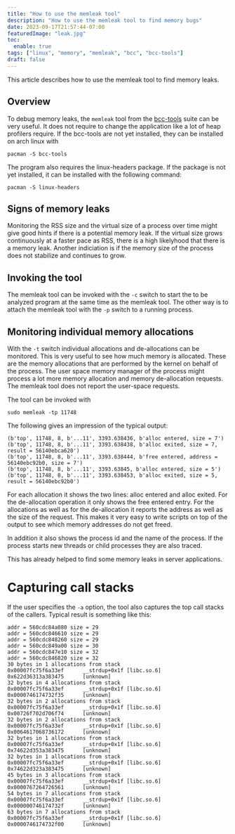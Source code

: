 ```yaml
---
title: "How to use the memleak tool"
description: "How to use the memleak tool to find memory bugs"
date: 2023-09-17T21:57:44-07:00
featuredImage: "leak.jpg"
toc:
  enable: true
tags: ["linux", "memory", "memleak", "bcc", "bcc-tools"]
draft: false
---
```


This article describes how to use the memleak tool to find memory leaks.
<!--more-->

## Overview
To debug memory leaks, the `memleak` tool from the [bcc-tools](https://github.com/iovisor/bcc)
suite can be very useful.
It does not require to change the application like a lot of heap profilers require.
If the bcc-tools are not yet installed, they can be installed on arch linux with

```shell
pacman -S bcc-tools
```

The program also requires the linux-headers package. If the package is not yet installed,
it can be installed with the following command:

```shell
pacman -S linux-headers
```
## Signs of memory leaks
Monitoring the RSS size and the virtual size of a process over time might give good hints
if there is a potential memory leak. If the virtual size grows continuously at a faster pace
as RSS, there is a high likelyhood that there is a memory leak. Another indiciation is if
the memory size of the process does not stabilize and continues to grow.

## Invoking the tool
The memleak tool can be invoked with the `-c` switch to start the to be analyzed program
at the same time as the memleak tool. The other way is to attach the memleak tool with
the `-p` switch to a running process.

## Monitoring individual memory allocations
With the `-t` switch individual allocations and de-allocations can be monitored. This is
very useful to see how much memory is allocated. These are the memory allocations that
are performed by the kernel on behalf of the process. The user space memory manager of
the process might process a lot more memory allocation and memory de-allocation requests.
The memleak tool does not report the user-space requests.

The tool can be invoked with

```shell
sudo memleak -tp 11748
```

The following gives an impression of the typical output:

```shell
(b'top', 11748, 8, b'...11', 3393.638436, b'alloc entered, size = 7')
(b'top', 11748, 8, b'...11', 3393.638438, b'alloc exited, size = 7, result = 56140ebca620')
(b'top', 11748, 8, b'...11', 3393.638444, b'free entered, address = 56140ebc92b0, size = 7')
(b'top', 11748, 8, b'...11', 3393.63845, b'alloc entered, size = 5')
(b'top', 11748, 8, b'...11', 3393.638453, b'alloc exited, size = 5, result = 56140ebc92b0')
```

For each allocation it shows the two lines: alloc entered and alloc exited. For the de-allocation
operation it only shows the free entered entry. For the allocations as well as for the de-allocation
it reports the address as well as the size of the request. This makes it very easy to write
scripts on top of the output to see which memory addresses do not get freed.

In addition it also shows the process id and the name of the process. If the process starts
new threads or child processes they are also traced.

This has already helped to find some memory leaks in server applications.

# Capturing call stacks

If the user specifies the `-a` option, the tool also captures the top call stacks of
the callers. Typical result is something like this:

```shell
addr = 560cdc84a080 size = 29
addr = 560cdc846610 size = 29
addr = 560cdc848260 size = 29
addr = 560cdc849a00 size = 30
addr = 560cdc847e10 size = 32
addr = 560cdc846820 size = 32
30 bytes in 1 allocations from stack
0x00007fc75f6a33ef      __strdup+0x1f [libc.so.6]
0x622d36313a383475      [unknown]
32 bytes in 4 allocations from stack
0x00007fc75f6a33ef      __strdup+0x1f [libc.so.6]
0x0000746174732f35      [unknown]
32 bytes in 2 allocations from stack
0x00007fc75f6a33ef      __strdup+0x1f [libc.so.6]
0x00726f702d706f74      [unknown]
32 bytes in 2 allocations from stack
0x00007fc75f6a33ef      __strdup+0x1f [libc.so.6]
0x0064617068736172      [unknown]
32 bytes in 1 allocations from stack
0x00007fc75f6a33ef      __strdup+0x1f [libc.so.6]
0x74622d353a383475      [unknown]
32 bytes in 1 allocations from stack
0x00007fc75f6a33ef      __strdup+0x1f [libc.so.6]
0x74622d323a383475      [unknown]
45 bytes in 3 allocations from stack
0x00007fc75f6a33ef      __strdup+0x1f [libc.so.6]
0x0000767264726561      [unknown]
54 bytes in 7 allocations from stack
0x00007fc75f6a33ef      __strdup+0x1f [libc.so.6]
0x000000746174732f      [unknown]
63 bytes in 7 allocations from stack
0x00007fc75f6a33ef      __strdup+0x1f [libc.so.6]
0x0000746174732f00      [unknown]
```

